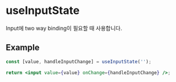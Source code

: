 # useInputState

Input에 two way binding이 필요할 때 사용합니다.

## Example

```jsx
const [value, handleInputChange] = useInputState('');

return <input value={value} onChange={handleInputChange} />;
```
